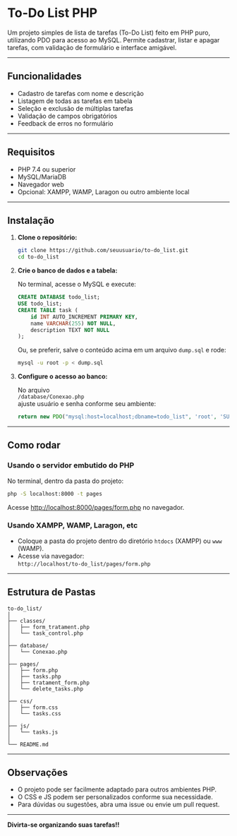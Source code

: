 # To-Do List PHP

Um projeto simples de lista de tarefas (To-Do List) feito em PHP puro, utilizando PDO para acesso ao MySQL. Permite cadastrar, listar e apagar tarefas, com validação de formulário e interface amigável.

---

## Funcionalidades

- Cadastro de tarefas com nome e descrição
- Listagem de todas as tarefas em tabela
- Seleção e exclusão de múltiplas tarefas
- Validação de campos obrigatórios
- Feedback de erros no formulário

---

## Requisitos

- PHP 7.4 ou superior
- MySQL/MariaDB
- Navegador web
- Opcional: XAMPP, WAMP, Laragon ou outro ambiente local

---

## Instalação

1. **Clone o repositório:**
   ```sh
   git clone https://github.com/seuusuario/to-do_list.git
   cd to-do_list
   ```

2. **Crie o banco de dados e a tabela:**

   No terminal, acesse o MySQL e execute:

   ```sql
   CREATE DATABASE todo_list;
   USE todo_list;
   CREATE TABLE task (
       id INT AUTO_INCREMENT PRIMARY KEY,
       name VARCHAR(255) NOT NULL,
       description TEXT NOT NULL
   );
   ```

   Ou, se preferir, salve o conteúdo acima em um arquivo `dump.sql` e rode:

   ```sh
   mysql -u root -p < dump.sql
   ```

3. **Configure o acesso ao banco:**

   No arquivo  
   `/database/Conexao.php`  
   ajuste usuário e senha conforme seu ambiente:

   ```php
   return new PDO("mysql:host=localhost;dbname=todo_list", 'root', 'SUA_SENHA');
   ```

---

## Como rodar

### Usando o servidor embutido do PHP

No terminal, dentro da pasta do projeto:

```sh
php -S localhost:8000 -t pages
```

Acesse [http://localhost:8000/pages/form.php](http://localhost:8000/pages/form.php) no navegador.

### Usando XAMPP, WAMP, Laragon, etc

- Coloque a pasta do projeto dentro do diretório `htdocs` (XAMPP) ou `www` (WAMP).
- Acesse via navegador:  
  `http://localhost/to-do_list/pages/form.php`

---

## Estrutura de Pastas

```
to-do_list/
│
├── classes/
│   ├── form_tratament.php
│   └── task_control.php
│
├── database/
│   └── Conexao.php
│
├── pages/
│   ├── form.php
│   ├── tasks.php
│   ├── tratament_form.php
│   └── delete_tasks.php
│
├── css/
│   ├── form.css
│   └── tasks.css
│
├── js/
│   └── tasks.js
│
└── README.md
```

---

## Observações

- O projeto pode ser facilmente adaptado para outros ambientes PHP.
- O CSS e JS podem ser personalizados conforme sua necessidade.
- Para dúvidas ou sugestões, abra uma issue ou envie um pull request.

---

**Divirta-se organizando suas tarefas!!**
